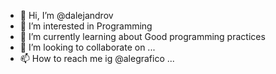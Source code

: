 - 👋 Hi, I’m @dalejandrov
- 👀 I’m interested in Programming
- 🌱 I’m currently learning about Good programming practices
- 💞️ I’m looking to collaborate on ...
- 📫 How to reach me ig @alegrafico ...

<!---
dalejandrov/dalejandrov is a ✨ special ✨ repository because its `README.md` (this file) appears on your GitHub profile.
You can click the Preview link to take a look at your changes.
--->
